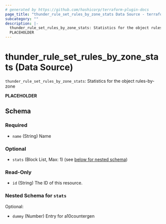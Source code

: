 ```yaml
---
# generated by https://github.com/hashicorp/terraform-plugin-docs
page_title: "thunder_rule_set_rules_by_zone_stats Data Source - terraform-provider-thunder"
subcategory: ""
description: |-
  thunder_rule_set_rules_by_zone_stats: Statistics for the object rules-by-zone
  PLACEHOLDER
---
```


# thunder_rule_set_rules_by_zone_stats (Data Source)

`thunder_rule_set_rules_by_zone_stats`: Statistics for the object rules-by-zone

__PLACEHOLDER__



<!-- schema generated by tfplugindocs -->
## Schema

### Required

- `name` (String) Name

### Optional

- `stats` (Block List, Max: 1) (see [below for nested schema](#nestedblock--stats))

### Read-Only

- `id` (String) The ID of this resource.

<a id="nestedblock--stats"></a>
### Nested Schema for `stats`

Optional:

- `dummy` (Number) Entry for a10countergen


